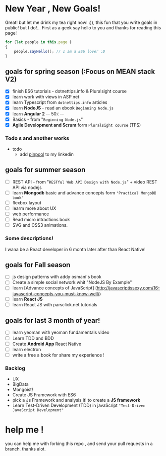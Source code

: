 # New Year , New Goals!
Great! but let me drink my tea right now! :)), this fun that you write goals in public! but I do!...
First as a geek say hello to you and thanks for reading this page!
```js
for (let people in this.page )
{
	people.sayHello(); // I am a ES6 lover :D
}
```

## goals for spring season (:Focus on MEAN stack V2)

- [x] finish ES6 tutorials - dotnettips.info & Pluralsight course
- [x] learn work with views in ASP.net
- [x] learn Typescript from `dotnettips.info` articles
- [x] learn **NodeJS** - read an ebook  `Beginning Node.js`
- [x] learn **Angular 2** -- 50٪ -- 
- [x] Basics - from "`Beginning Node.js`"
- [x] **Agile Development and Scrum** form `Pluralsight course` (TFS)
### Todo s and another works

- todo
    -   add [pinpool](http://pinpool.ir) to my linkedin

## goals for summer season
- [ ] REST API - from "`RESTful Web API Design with Node.js`" + video REST API via nodejs
- [ ] learn **Mongodb** basic and advance concepts form `"Practical MongoDB book"`
- [ ] flexbox layout
- [ ] learm more about UX
- [ ] web performance
- [ ] Read micro intractions book
- [ ] SVG and CSS3 animations.

### Some descriptions!
I wana be a React developer in 6 month later after than React Native!

## goals for Fall season
- [ ] js design patterns with addy osmani's book
- [ ] Create a simple social  network  whit "NodeJS By Example"
- [ ] learn [Advance concepts of JavaScript] (http://javascriptissexy.com/16-javascript-concepts-you-must-know-well/)
- [ ] learn **React JS**
- [ ] learn React JS with parsclick.net tutorials

## goals for last 3 month of year!

- [ ] learn yeoman with yeoman fundamentals video
- [ ] Learn TDD and BDD
- [ ] Create **Android App**  React Native
- [ ] learn electron
- [ ] write a free a book for share my experience !  
### Backlog
- UX
- BigData
- Mongoist!
- Create JS Framework with ES6
- pick a Js Framework and analysis it! to create a **JS framework**
- Learn Test-Driven Development (TDD)  in javaScript `"Test-Driven JavaScript Development"`

# help me !
you can help me with forking this repo , and send your pull requests in a branch. thanks alot.
